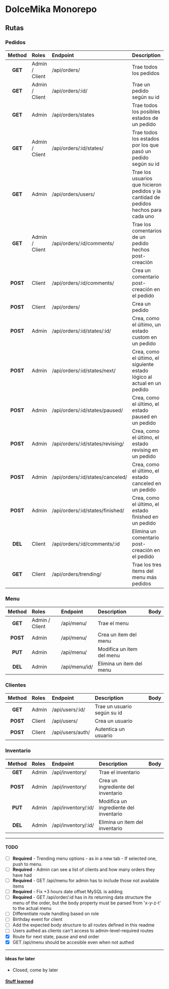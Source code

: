 # DolceMika Monorepo  

## Rutas  

### Pedidos  

| Method   | Roles             | Endpoint                         | Description                                                                             | Body |
|:--------:|:------------------|:---------------------------------|:----------------------------------------------------------------------------------------|:-----|
| **GET**  | Admin / Client    | /api/orders/                     | Trae todos los pedidos                                                                  |      |
| **GET**  | Admin / Client    | /api/orders/:id/                 | Trae un pedido según su id                                                              |      |
| **GET**  | Admin             | /api/orders/states               | Trae todos los posibles estados de un pedido                                            |      |
| **GET**  | Admin / Client    | /api/orders/:id/states/          | Trae todos los estados por los que pasó un pedido según su id                           |      |
| **GET**  | Admin             | /api/orders/users/               | Trae los usuarios que hicieron pedidos y la cantidad de pedidos hechos para cada uno    |      |
| **GET**  | Admin / Client    | /api/orders/:id/comments/        | Trae los comentarios de un pedido hechos post-creación                                  |      |
| **POST** | Client            | /api/orders/:id/comments/        | Crea un comentario post-creación en el pedido                                           |      |
| **POST** | Client            | /api/orders/                     | Crea un pedido                                                                          |      |
| **POST** | Admin             | /api/orders/:id/states/:id/      | Crea, como el último, un estado custom en un pedido                                     |      |
| **POST** | Admin             | /api/orders/:id/states/next/     | Crea, como el último, el siguiente estado lógico al actual en un pedido                 |      |
| **POST** | Admin             | /api/orders/:id/states/paused/   | Crea, como el último, el estado paused en un pedido                                     |      |
| **POST** | Admin             | /api/orders/:id/states/revising/ | Crea, como el último, el estado revising en un pedido                                   |      |
| **POST** | Admin             | /api/orders/:id/states/canceled/ | Crea, como el último, el estado canceled en un pedido                                   |      |
| **POST** | Admin             | /api/orders/:id/states/finished/ | Crea, como el último, el estado finished en un pedido                                   |      |
| **DEL**  | Client            | /api/orders/:id/comments/:id     | Elimina un comentario post-creación en el pedido                                        |      |
| **GET**  | Client            | /api/orders/trending/            | Trae los tres items del menu más pedidos                                                |      |

### Menu  

| Method   | Roles          | Endpoint       | Description                 | Body |
|:--------:|:---------------|:---------------|:----------------------------|:-----|
| **GET**  | Admin / Client | /api/menu/     | Trae el menu                |      |
| **POST** | Admin          | /api/menu/     | Crea un item del menu       |      |
| **PUT**  | Admin          | /api/menu/     | Modifica un item del menu   |      |
| **DEL**  | Admin          | /api/menu/id/  | Elimina un item del menu    |      |

### Clientes  

| Method   | Roles  | Endpoint         | Description                 | Body |
|:--------:|:-------|:-----------------|:----------------------------|:-----|
| **GET**  | Admin  | /api/users/:id/  | Trae un usuario según su id |      |
| **POST** | Client | /api/users/      | Crea un usuario             |      |
| **POST** | Client | /api/users/auth/ | Autentica un usuario        |      |

### Inventario  

| Method   | Roles | Endpoint            | Description                             | Body |
|:--------:|:------|:--------------------|:----------------------------------------|:-----|
| **GET**  | Admin | /api/inventory/     | Trae el inventario                      |      |
| **POST** | Admin | /api/inventory/     | Crea un ingrediente del inventario      |      |
| **PUT**  | Admin | /api/inventory/:id/ | Modifica un ingrediente del inventario  |      |
| **DEL**  | Admin | /api/inventory/:id/ | Elimina un item del inventario          |      |

---

#### TODO  
- [ ] **Required** - Trending menu options - as in a new tab - If selected one, push to menu.
- [ ] **Required** - Admin can see a list of clients and how many orders they have had
- [ ] **Required** - GET /api/menu for admin has to include those not available items
- [ ] **Required** - Fix +3 hours date offset MySQL is adding
- [ ] **Required** - GET /api/order/:id has in its returning data structure the menu of the order, but the body property must be parsed from 'x-y-z-t' to the actual menu
- [ ] Differentiate route handling based on role
- [ ] Birthday event for client
- [ ] Add the expected body structure to all routes defined in this readme
- [ ] Users authed as clients can't access to admin-level-required routes
- [X] Route for next state, pause and end order
- [X] GET /api/menu should be accesible even when not authed

---

#### Ideas for later  
- Closed, come by later

#### [Stuff learned](/docs/an_unnecessary_fix.md)

